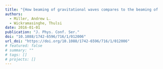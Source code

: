 ```yaml
---
title: "{How beaming of gravitational waves compares to the beaming of electromagnetic waves: impacts to gravitational wave detection}"
authors:
  - Miller, Andrew L.
  - Wickramasinghe, Thulsi
date: 2016-01-01
publication: "J. Phys. Conf. Ser."
doi: "10.1088/1742-6596/716/1/012006"
url_doi: "https://doi.org/10.1088/1742-6596/716/1/012006"
# featured: false
# summary: ""
# tags: []
# projects: []
---
```

